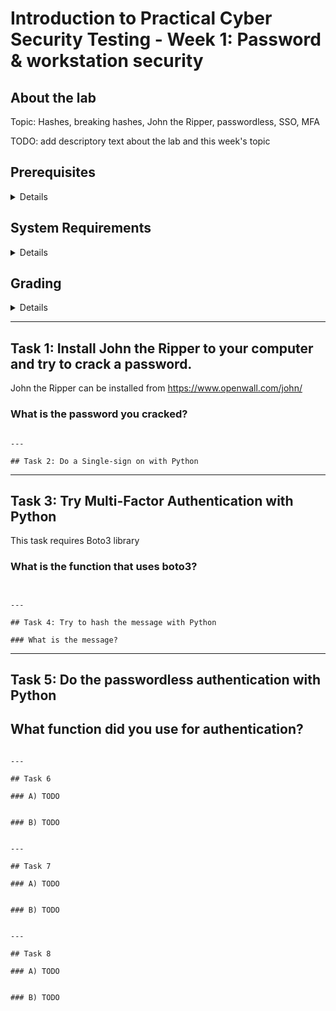Introduction to Practical Cyber Security Testing - Week 1: Password & workstation security
====


## About the lab

Topic: Hashes, breaking hashes, John the Ripper, passwordless, SSO, MFA

TODO: add descriptory text about the lab and this week's topic


## Prerequisites

<details><summary>Details</summary>

* Hashing, authentication

</details>


## System Requirements

<details><summary>Details</summary>

* John the Ripper

</details>


## Grading

<details><summary>Details</summary>

This course uses GitHub Classroom with Autograding, meaning that your assignments are automatically graded! To find out your score, check the results of github actions after pushing your answers. No cheating!

Task #|Grade/Level|Description|
-----|:---:|-----------|
Task 1 | 1 | TODO: brief task descriptions and what each grade requires

</details>

---


## Task 1: Install John the Ripper to your computer and try to crack a password.

John the Ripper can be installed from https://www.openwall.com/john/


### What is the password you cracked?

```

---

## Task 2: Do a Single-sign on with Python

```

---

## Task 3: Try Multi-Factor Authentication with Python

This task requires Boto3 library

### What is the function that uses boto3?

```


---

## Task 4: Try to hash the message with Python

### What is the message?

```


---

## Task 5: Do the passwordless authentication with Python

## What function did you use for authentication?

```

---

## Task 6

### A) TODO
```

```

### B) TODO
```

```

---

## Task 7

### A) TODO
```

```

### B) TODO
```

```

---

## Task 8

### A) TODO
```

```

### B) TODO
```

```
